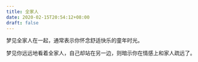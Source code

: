 ```yaml
---
title: 全家人
date: 2020-02-15T20:54:12+08:00
draft: false
---
```


梦见全家人在一起，通常表示你怀念舒适快乐的童年时光。

梦见你远远地看着全家人，自己却站在另一边，则暗示你在情感上和家人疏远了。

